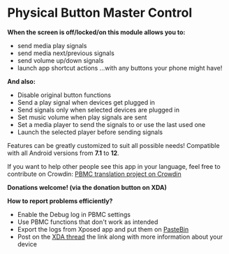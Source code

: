 # Physical Button Master Control

**When the screen is off/locked/on this module allows you to:**
- send media play signals
- send media next/previous signals
- send volume up/down signals
- launch app shortcut actions
...with any buttons your phone might have!

**And also:**
- Disable original button functions
- Send a play signal when devices get plugged in
- Send signals only when selected devices are plugged in
- Set music volume when play signals are sent
- Set a media player to send the signals to or use the last used one
- Launch the selected player before sending signals

Features can be greatly customized to suit all possible needs!
Compatible with all Android versions from **7.1** to **12**.

If you want to help other people see this app in your language, feel free to contribute on Crowdin:
[PBMC translation project on Crowdin](https://crowdin.com/project/physical-button-music-control)

**Donations welcome! (via the donation button on XDA)**

**How to report problems efficiently?**
- Enable the Debug log in PBMC settings
- Use PBMC functions that don't work as intended
- Export the logs from Xposed app and put them on [PasteBin](http://pastebin.com/)
- Post on the [XDA thread](https://forum.xda-developers.com/showthread.php?t=2620777) the link along with more information about your device
